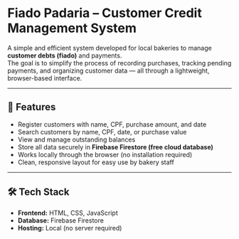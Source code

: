 # Fiado Padaria – Customer Credit Management System

A simple and efficient system developed for local bakeries to manage **customer debts (fiado)** and payments.  
The goal is to simplify the process of recording purchases, tracking pending payments, and organizing customer data — all through a lightweight, browser-based interface.

---

## 🧾 Features
- Register customers with name, CPF, purchase amount, and date  
- Search customers by name, CPF, date, or purchase value  
- View and manage outstanding balances  
- Store all data securely in **Firebase Firestore (free cloud database)**  
- Works locally through the browser (no installation required)  
- Clean, responsive layout for easy use by bakery staff  

---

## 🛠️ Tech Stack
- **Frontend:** HTML, CSS, JavaScript  
- **Database:** Firebase Firestore  
- **Hosting:** Local (no server required)  

